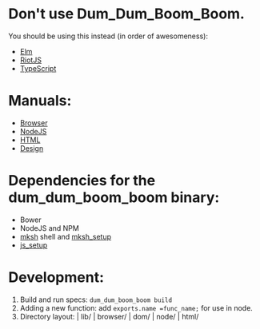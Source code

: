 
Don't use Dum\_Dum\_Boom\_Boom.
=================================

You should be using this instead (in order of awesomeness):
  * [Elm](http://elm-lang.org)
  * [RiotJS](https://muut.com/riotjs/)
  * [TypeScript](http://www.typescriptlang.org/)

Manuals:
===========

  * [Browser](./docs/BROWSER.md)
  * [NodeJS](./docs/NODEJS.md)
  * [HTML](./docs/HTML.md)
  * [Design](./docs/DESIGN.md)


Dependencies for the dum\_dum\_boom\_boom binary:
=================

* Bower
* NodeJS and NPM
* [mksh](https://www.mirbsd.org/mksh.htm) shell and [mksh_setup](https://github.com/da99/mksh_setup)
* [js\_setup](https://github.com/da99/js_setup)


Development:
=================

  1. Build and run specs: `dum_dum_boom_boom build`
  2. Adding a new function: add `exports.name =func_name;` for use in node.
  3. Directory layout:
     | lib/
       | browser/
         | dom/
       | node/
       | html/

